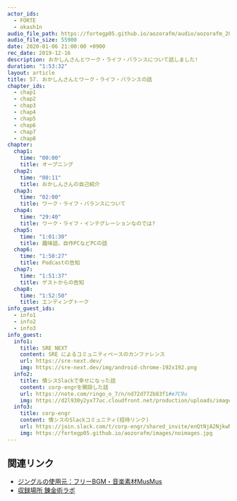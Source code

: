 ```yaml
---
actor_ids:
  - FORTE
  - okash1n
audio_file_path: https://fortegp05.github.io/aozorafm/audio/aozorafm_20200106_01.mp3
audio_file_size: 55900
date: 2020-01-06 21:00:00 +0900
rec_date: 2019-12-16
description: おかしんさんとワーク・ライフ・バランスについて話しました!
duration: "1:53:32"
layout: article
title: 57. おかしんさんとワーク・ライフ・バランスの話
chapter_ids:
  - chap1
  - chap2
  - chap3
  - chap4
  - chap5
  - chap6
  - chap7
  - chap8
chapter:
  chap1:
    time: "00:00"
    title: オープニング
  chap2:
    time: "00:11"
    title: おかしんさんの自己紹介
  chap3:
    time: "02:00"
    title: ワーク・ライフ・バランスについて
  chap4:
    time: "29:40"
    title: ワーク・ライフ・インテグレーションなのでは?
  chap5:
    time: "1:01:30"
    title: 趣味話、自作PCなどPCの話
  chap6:
    time: "1:50:27"
    title: Podcastの告知
  chap7:
    time: "1:51:37"
    title: ゲストからの告知
  chap8:
    time: "1:52:50"
    title: エンディングトーク
info_guest_ids:
  - info1
  - info2
  - info3
info_guest:
  info1:
    title: SRE NEXT
    content: SRE によるコミュニティベースのカンファレンス
    url: https://sre-next.dev/
    img: https://sre-next.dev/img/android-chrome-192x192.png
  info2:
    title: 情シスSlackで幸せになった話
    content: corp-engrを開設した話
    url: https://note.com/ringo_o_7/n/nd72d772b83f1#e7C9u
    img: https://d2l930y2yx77uc.cloudfront.net/production/uploads/images/15533558/picture_pc_f65230583068f9b5afcace27f1ed2e9d.jpg
  info3:
    title: corp-engr
    content: 情シスのSlackコミュニティ(招待リンク)
    url: https://join.slack.com/t/corp-engr/shared_invite/enQtNjA2NjkwNTI0NzQzLTAxMTQ1ZjNmYjIxOGM3M2MyMDY4ZmZjZWM5NTQ0MmRiMTBkMjY4N2Q3MWVkYmNkZTgzNjUyZjQ4NmU1ODEwODQ
    img: https://fortegp05.github.io/aozorafm/images/noimages.jpg
---
```


## 関連リンク
- [ジングルの使用元：フリーBGM・音楽素材MusMus](http://musmus.main.jp/)
- [収録場所 錬金術ラボ](https://note.mu/oyakata2438/n/n61dfd82ab189)

